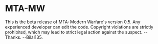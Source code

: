 # MTA-MW
This is the beta release of MTA: Modern Warfare's version 0.5.
Any experienced developer can edit the code.
Copyright violations are strictly prohibited, which may lead to strict legal action against the suspect.
--Thanks.
--Bilal135.
